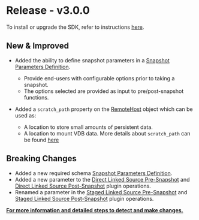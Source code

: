 # Release - v3.0.0

To install or upgrade the SDK, refer to instructions [here](/Getting_Started.md#installation).

## New & Improved
* Added the ability to define snapshot parameters in a [Snapshot Parameters Definition](/References/Schemas_and_Autogenerated_Classes.md#snapshotparametersdefinition-schema).
	* Provide end-users with configurable options prior to taking a snapshot.
	* The options selected are provided as input to pre/post-snapshot functions.

* Added a `scratch_path` property on the [RemoteHost](/References/Classes/#remotehost) object which can be used as:
	* A location to store small amounts of persistent data.
	* A location to mount VDB data.
More details about `scratch_path` can be found [here](/Best_Practices/Scratch_Paths.md)

## Breaking Changes

* Added a new required schema [Snapshot Parameters Definition](/References/Schemas_and_Autogenerated_Classes.md#snapshotparametersdefinition-schema).
* Added a new parameter to the [Direct Linked Source Pre-Snapshot](/References/Plugin_Operations/#direct-linked-source-pre-snapshot) and [Direct Linked Source Post-Snapshot](/References/Plugin_Operations/#direct-linked-source-pre-snapshot) plugin operations.
* Renamed a parameter in the [Staged Linked Source Pre-Snapshot](/References/Plugin_Operations/#staged-linked-source-pre-snapshot) and [Staged Linked Source Post-Snapshot](/References/Plugin_Operations/#staged-linked-source-post-snapshot) plugin operations.

[**For more information and detailed steps to detect and make changes.**](/Release_Notes/3.0.0/3.0.0_Breaking_Changes.md)